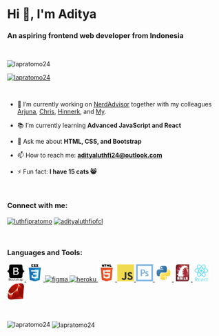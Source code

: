 <h1>Hi 👋, I'm Aditya</h1>
<h3>An aspiring frontend web developer from Indonesia</h3>

<br>

<p align="left"> <img src="https://komarev.com/ghpvc/?username=lapratomo24&label=Profile%20views&color=0e75b6&style=flat" alt="lapratomo24" /> </p>

<p align="left"> <a href="https://github.com/ryo-ma/github-profile-trophy"><img src="https://github-profile-trophy.vercel.app/?username=lapratomo24" alt="lapratomo24" /></a> </p>

<br>

- 🔭 I’m currently working on [NerdAdvisor](https://github.com/hkuennen/nerdadvisor) together with my colleagues [Arjuna](https://github.com/ajsath), [Chris](https://github.com/BirdBoxCode), [Hinnerk](https://github.com/hkuennen), and [My](https://github.com/mytranbui).

- :books: I’m currently learning **Advanced JavaScript and React**

- 💬 Ask me about **HTML, CSS, and Bootstrap**

- 📫 How to reach me: **adityaluthfi24@outlook.com**

- ⚡ Fun fact: **I have 15 cats :smile_cat:**

<br>

<h3 align="left">Connect with me:</h3>
<p align="left">
<a href="https://linkedin.com/in/luthfipratomo" target="blank"><img align="center" src="https://raw.githubusercontent.com/rahuldkjain/github-profile-readme-generator/master/src/images/icons/Social/linked-in-alt.svg" alt="luthfipratomo" height="30" width="40" /></a>
<a href="https://instagram.com/adityaluthfiofcl" target="blank"><img align="center" src="https://raw.githubusercontent.com/rahuldkjain/github-profile-readme-generator/master/src/images/icons/Social/instagram.svg" alt="adityaluthfiofcl" height="30" width="40" /></a>
</p>

<br>

<h3 align="left">Languages and Tools:</h3>
<p align="left"> <a href="https://getbootstrap.com" target="_blank" rel="noreferrer"> <img src="https://raw.githubusercontent.com/devicons/devicon/master/icons/bootstrap/bootstrap-plain-wordmark.svg" alt="bootstrap" width="40" height="40"/> </a> <a href="https://www.w3schools.com/css/" target="_blank" rel="noreferrer"> <img src="https://raw.githubusercontent.com/devicons/devicon/master/icons/css3/css3-original-wordmark.svg" alt="css3" width="40" height="40"/> </a> <a href="https://www.figma.com/" target="_blank" rel="noreferrer"> <img src="https://www.vectorlogo.zone/logos/figma/figma-icon.svg" alt="figma" width="40" height="40"/> </a> <a href="https://heroku.com" target="_blank" rel="noreferrer"> <img src="https://www.vectorlogo.zone/logos/heroku/heroku-icon.svg" alt="heroku" width="40" height="40"/> </a> <a href="https://www.w3.org/html/" target="_blank" rel="noreferrer"> <img src="https://raw.githubusercontent.com/devicons/devicon/master/icons/html5/html5-original-wordmark.svg" alt="html5" width="40" height="40"/> </a> <a href="https://developer.mozilla.org/en-US/docs/Web/JavaScript" target="_blank" rel="noreferrer"> <img src="https://raw.githubusercontent.com/devicons/devicon/master/icons/javascript/javascript-original.svg" alt="javascript" width="40" height="40"/> </a> <a href="https://www.photoshop.com/en" target="_blank" rel="noreferrer"> <img src="https://raw.githubusercontent.com/devicons/devicon/master/icons/photoshop/photoshop-line.svg" alt="photoshop" width="40" height="40"/> </a> <a href="https://www.python.org" target="_blank" rel="noreferrer"> <img src="https://raw.githubusercontent.com/devicons/devicon/master/icons/python/python-original.svg" alt="python" width="40" height="40"/> </a> <a href="https://rubyonrails.org" target="_blank" rel="noreferrer"> <img src="https://raw.githubusercontent.com/devicons/devicon/master/icons/rails/rails-original-wordmark.svg" alt="rails" width="40" height="40"/> </a> <a href="https://reactjs.org/" target="_blank" rel="noreferrer"> <img src="https://raw.githubusercontent.com/devicons/devicon/master/icons/react/react-original-wordmark.svg" alt="react" width="40" height="40"/> </a> <a href="https://www.ruby-lang.org/en/" target="_blank" rel="noreferrer"> <img src="https://raw.githubusercontent.com/devicons/devicon/master/icons/ruby/ruby-original.svg" alt="ruby" width="40" height="40"/> </a> </p>

<br>

<p><img align="left" src="https://github-readme-stats.vercel.app/api/top-langs?username=lapratomo24&show_icons=true&locale=en&layout=compact" alt="lapratomo24" /></p>

<p>&nbsp;<img align="center" src="https://github-readme-stats.vercel.app/api?username=lapratomo24&show_icons=true&locale=en" alt="lapratomo24" /></p>
